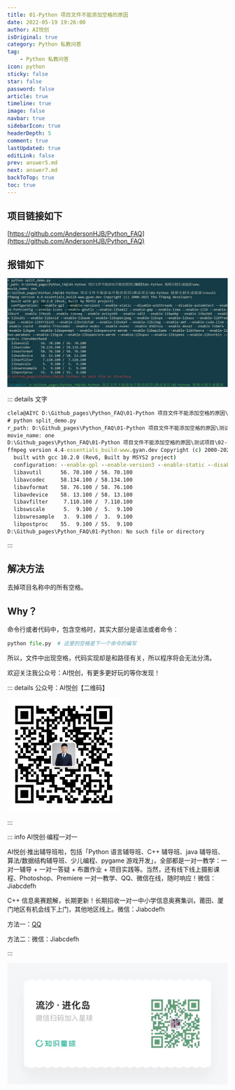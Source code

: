 ```yaml
---
title: 01-Python 项目文件不能添加空格的原因
date: 2022-05-19 19:26:00
author: AI悦创
isOriginal: true
category: Python 私教问答
tag:
    - Python 私教问答
icon: python
sticky: false
star: false
password: false
article: true
timeline: true
image: false
navbar: true
sidebarIcon: true
headerDepth: 5
comment: true
lastUpdated: true
editLink: false
prev: answer5.md
next: answer7.md
backToTop: true
toc: true
---
```


## 项目链接如下

[https://github.com/AndersonHJB/Python_FAQ](https://github.com/AndersonHJB/Python_FAQ)



## 报错如下

![image-20220519194710393](./bq.assets/image-20220519194710393.png)

::: details 文字

```cmd
clela@AIYC D:\Github_pages\Python_FAQ\01-Python 项目文件不能添加空格的原因\测试项目\02-Python 视频分割生成链接
# python split_demo.py
r_path: D:\Github_pages\Python_FAQ\01-Python 项目文件不能添加空格的原因\测试项目\02-Python 视频分割生成链接\one.
movie_name: one
D:\Github_pages\Python_FAQ\01-Python 项目文件不能添加空格的原因\测试项目\02-Python 视频分割生成链接\result
ffmpeg version 4.4-essentials_build-www.gyan.dev Copyright (c) 2000-2021 the FFmpeg developers
  built with gcc 10.2.0 (Rev6, Built by MSYS2 project)
  configuration: --enable-gpl --enable-version3 --enable-static --disable-w32threads --disable-autodetect --enable-fontconfig --enable-iconv --enable-gnutls --enable-libxml2 --enable-gmp --enable-lzma --enable-zlib --enable-libsrt --enable-libssh --enable-libzmq --enable-avisynth --enable-sdl2 --enable-libwebp --enable-libx264 --enable-libx265 --enable-libxvid --enable-libaom --enable-libopenjpeg --enable-libvpx --enable-libass --enable-libfreetype --enable-libfribidi --enable-libvidstab --enable-libvmaf --enable-libzimg --enable-amf --enable-cuda-llvm --enable-cuvid --enable-ffnvcodec --enable-nvdec --enable-nvenc --enable-d3d11va --enable-dxva2 --enable-libmfx --enable-libgme --enable-libopenmpt --enable-libopencore-amrwb --enable-libmp3lame --enable-libtheora --enable-libvo-amrwbenc --enable-libgsm --enable-libopencore-amrnb --enable-libopus --enable-libspeex --enable-libvorbis --enable-librubberband
  libavutil      56. 70.100 / 56. 70.100
  libavcodec     58.134.100 / 58.134.100
  libavformat    58. 76.100 / 58. 76.100
  libavdevice    58. 13.100 / 58. 13.100
  libavfilter     7.110.100 /  7.110.100
  libswscale      5.  9.100 /  5.  9.100
  libswresample   3.  9.100 /  3.  9.100
  libpostproc    55.  9.100 / 55.  9.100
D:\Github_pages\Python_FAQ\01-Python: No such file or directory
```

:::

## 解决方法

去掉项目名称中的所有空格。



## Why？

命令行或者代码中，包含空格时，其实大部分是语法或者命令：

```python
python file.py  # 这里的空格是下一个命令的编写
```

所以，文件中出现空格，代码实现却是和路径有关，所以程序将会无法分清。

欢迎关注我公众号：AI悦创，有更多更好玩的等你发现！

::: details 公众号：AI悦创【二维码】

![](/gzh.jpg)

:::

::: info AI悦创·编程一对一

AI悦创·推出辅导班啦，包括「Python 语言辅导班、C++ 辅导班、java 辅导班、算法/数据结构辅导班、少儿编程、pygame 游戏开发」，全部都是一对一教学：一对一辅导 + 一对一答疑 + 布置作业 + 项目实践等。当然，还有线下线上摄影课程、Photoshop、Premiere 一对一教学、QQ、微信在线，随时响应！微信：Jiabcdefh

C++ 信息奥赛题解，长期更新！长期招收一对一中小学信息奥赛集训，莆田、厦门地区有机会线下上门，其他地区线上。微信：Jiabcdefh

方法一：[QQ](http://wpa.qq.com/msgrd?v=3&uin=1432803776&site=qq&menu=yes)

方法二：微信：Jiabcdefh

:::

![](/zsxq.jpg)



